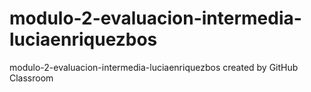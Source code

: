 # modulo-2-evaluacion-intermedia-luciaenriquezbos
modulo-2-evaluacion-intermedia-luciaenriquezbos created by GitHub Classroom
